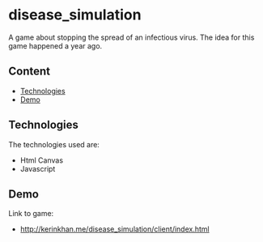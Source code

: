 # disease_simulation
A game about stopping the spread of an infectious virus. The idea for this game happened a year ago. 
## Content
* [Technologies](#Technologies)
* [Demo](#demo)

## Technologies
The technologies used are:
* Html Canvas
* Javascript

## Demo
Link to game:
* http://kerinkhan.me/disease_simulation/client/index.html
